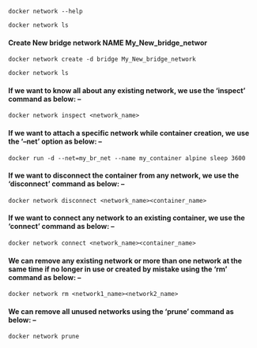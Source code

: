 ```
docker network --help
```
``` 
docker network ls
```
#### Create New bridge network NAME My_New_bridge_networ
```
docker network create -d bridge My_New_bridge_network
```
```
docker network ls
```
#### If we want to know all about any existing network, we use the ‘inspect’ command as below: –
```
docker network inspect <network_name>
```
#### If we want to attach a specific network while container creation, we use the ‘–net’ option as below: –
```
docker run -d --net=my_br_net --name my_container alpine sleep 3600
```
#### If we want to disconnect the container from any network, we use the ‘disconnect’ command as below: –
```
docker network disconnect <network_name><container_name>
```
#### If we want to connect any network to an existing container, we use the ‘connect’ command as below: –
```
docker network connect <network_name><container_name>
```
#### We can remove any existing network or more than one network at the same time if no longer in use or created by mistake using the ‘rm’ command as below: –
```
docker network rm <network1_name><network2_name>
```
#### We can remove all unused networks using the ‘prune’ command as below: –
```
docker network prune
```


